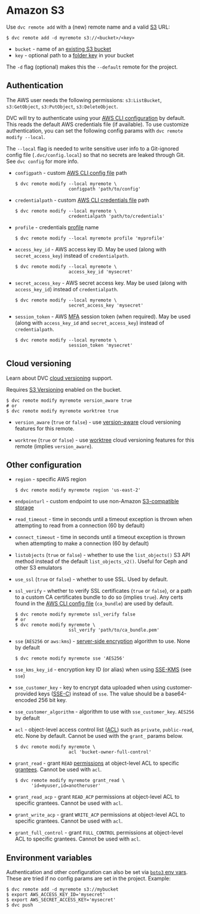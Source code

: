 # Amazon S3

Use `dvc remote add` with a (new) remote name and a valid [S3] URL:

```cli
$ dvc remote add -d myremote s3://<bucket>/<key>
```

- `bucket` - name of an [existing S3 bucket]
- `key` - optional path to a [folder key] in your bucket

<admon type="tip">

The `-d` flag (optional) makes this the `--default` remote for the
<abbr>project</abbr>.

</admon>

[S3]: https://aws.amazon.com/s3/
[existing s3 bucket]:
  https://docs.aws.amazon.com/AmazonS3/latest/gsg/CreatingABucket.html
[folder key]:
  https://docs.aws.amazon.com/AmazonS3/latest/userguide/using-folders.html

## Authentication

<admon type="info">

The AWS user needs the following permissions: `s3:ListBucket`, `s3:GetObject`,
`s3:PutObject`, `s3:DeleteObject`.

</admon>

DVC will try to authenticate using your [AWS CLI configuration] by default. This
reads the default AWS credentials file (if available). To use customize
authentication, you can set the following config params with
`dvc remote modify --local`.

[aws cli configuration]:
  https://docs.aws.amazon.com/cli/latest/userguide/cli-configure-quickstart.html

<admon type="warn">

The `--local` flag is needed to write sensitive user info to a Git-ignored
config file (`.dvc/config.local`) so that no secrets are leaked through Git. See
`dvc config` for more info.

</admon>

- `configpath` - custom [AWS CLI config file][aws-cli-config] path

  ```cli
  $ dvc remote modify --local myremote \
                      configpath 'path/to/config'
  ```

- `credentialpath` - custom [AWS CLI credentials file][aws-cli-config] path

  ```cli
  $ dvc remote modify --local myremote \
                      credentialpath 'path/to/credentials'
  ```

- `profile` - credentials [profile] name

  ```cli
  $ dvc remote modify --local myremote profile 'myprofile'
  ```

- `access_key_id` - AWS access key ID. May be used (along with
  `secret_access_key`) instead of `credentialpath`.

  ```cli
  $ dvc remote modify --local myremote \
                      access_key_id 'mysecret'
  ```

- `secret_access_key` - AWS secret access key. May be used (along with
  `access_key_id`) instead of `credentialpath`.

  ```cli
  $ dvc remote modify --local myremote \
                      secret_access_key 'mysecret'
  ```

- `session_token` - AWS [MFA] session token (when required). May be used (along
  with `access_key_id` and `secret_access_key`) instead of `credentialpath`.

  ```cli
  $ dvc remote modify --local myremote \
                      session_token 'mysecret'
  ```

[aws-cli-config]:
  https://docs.aws.amazon.com/cli/latest/userguide/cli-configure-files.html
[profile]:
  https://docs.aws.amazon.com/cli/latest/userguide/cli-configure-profiles.html
[MFA]: https://docs.aws.amazon.com/IAM/latest/UserGuide/id_credentials_mfa.html

## Cloud versioning

Learn about DVC [cloud versioning] support.

<admon type="info">

Requires [S3 Versioning] enabled on the bucket.

</admon>

[cloud versioning]: /docs/user-guide/data-management/cloud-versioning
[s3 versioning]:
  https://docs.aws.amazon.com/AmazonS3/latest/userguide/Versioning.html

```cli
$ dvc remote modify myremote version_aware true
# or
$ dvc remote modify myremote worktree true
```

- `version_aware` (`true` or `false`) - use [version-aware] cloud versioning
  features for this remote.

- `worktree` (`true` or `false`) - use [worktree] cloud versioning features for
  this remote (implies `version_aware`).

[version-aware]:
  /docs/user-guide/data-management/cloud-versioning#version-aware-remotes
[worktree]: /docs/user-guide/data-management/cloud-versioning#worktree-remotes

## Other configuration

- `region` - specific AWS region

  ```cli
  $ dvc remote modify myremote region 'us-east-2'
  ```

- `endpointurl` - custom endpoint to use non-Amazon
  [S3-compatible storage](/doc/command-reference/remote/modify#s3-compatible-storage)

- `read_timeout` - time in seconds until a timeout exception is thrown when
  attempting to read from a connection (60 by default)

- `connect_timeout` - time in seconds until a timeout exception is thrown when
  attempting to make a connection (60 by default)

- `listobjects` (`true` or `false`) - whether to use the `list_objects()` S3 API
  method instead of the default `list_objects_v2()`. Useful for Ceph and other
  S3 emulators

- `use_ssl` (`true` or `false`) - whether to use SSL. Used by default.

- `ssl_verify` - whether to verify SSL certificates (`true` or `false`), or a
  path to a custom CA certificates bundle to do so (implies `true`). Any certs
  found in the [AWS CLI config file][aws-cli-config] (`ca_bundle`) are used by
  default.

  ```cli
  $ dvc remote modify myremote ssl_verify false
  # or
  $ dvc remote modify myremote \
                      ssl_verify 'path/to/ca_bundle.pem'
  ```

- `sse` (`AES256` or `aws:kms`) - [server-side encryption] algorithm to use.
  None by default

  ```cli
  $ dvc remote modify myremote sse 'AES256'
  ```

- `sse_kms_key_id` - encryption key ID (or alias) when using [SSE-KMS] (see
  `sse`)

- `sse_customer_key` - key to encrypt data uploaded when using customer-provided
  keys ([SSE-C]) instead of `sse`. The value should be a base64-encoded 256 bit
  key.

- `sse_customer_algorithm` - algorithm to use with `sse_customer_key`. `AES256`
  by default

- `acl` - object-level access control list ([ACL]) such as `private`,
  `public-read`, etc. None by default. Cannot be used with the `grant_` params
  below.

  ```cli
  $ dvc remote modify myremote \
                      acl 'bucket-owner-full-control'
  ```

- `grant_read` - grant `READ` [permissions] at object-level ACL to specific
  [grantees]. Cannot be used with `acl`.

  ```cli
  $ dvc remote modify myremote grant_read \
        'id=myuser,id=anotheruser'
  ```

- `grant_read_acp` - grant `READ_ACP` permissions at object-level ACL to
  specific grantees. Cannot be used with `acl`.

- `grant_write_acp` - grant `WRITE_ACP` permissions at object-level ACL to
  specific grantees. Cannot be used with `acl`.

- `grant_full_control` - grant `FULL_CONTROL` permissions at object-level ACL to
  specific grantees. Cannot be used with `acl`.

[server-side encryption]:
  https://docs.aws.amazon.com/AmazonS3/latest/userguide/serv-side-encryption.html
[SSE-KMS]:
  https://docs.aws.amazon.com/AmazonS3/latest/userguide/UsingKMSEncryption.html
[SSE-C]:
  https://docs.aws.amazon.com/AmazonS3/latest/userguide/ServerSideEncryptionCustomerKeys.html
[ACL]: https://docs.aws.amazon.com/AmazonS3/latest/dev/acl-overview.html
[grantees]:
  https://docs.aws.amazon.com/AmazonS3/latest/userguide/acl-overview.html#specifying-grantee
[permissions]:
  https://docs.aws.amazon.com/AmazonS3/latest/userguide/acl-overview.html#permissions

## Environment variables

Authentication and other configuration can also be set via [`boto3` env vars].
These are tried if no config params are set in the <abbr>project</abbr>.
Example:

```cli
$ dvc remote add -d myremote s3://mybucket
$ export AWS_ACCESS_KEY_ID='mysecret'
$ export AWS_SECRET_ACCESS_KEY='mysecret'
$ dvc push
```

[`boto3` env vars]:
  https://boto3.amazonaws.com/v1/documentation/api/latest/guide/configuration.html#using-environment-variables
